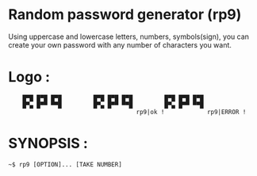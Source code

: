 # Random password generator (rp9)
Using uppercase and lowercase letters, numbers, symbols(sign),
you can create your own password with any number of characters you want.
# Logo :
        █▀█ █▀█ █▀█ 		█▀█ █▀█ █▀█ 		█▀█ █▀█ █▀█
        █▀▄ █▀▀ ▀▀█ 		█▀▄ █▀▀ ▀▀█ 		█▀▄ █▀▀ ▀▀█
                                		rp9|ok ! 	        rp9|ERROR !

# SYNOPSIS :
	~$ rp9 [OPTION]... [TAKE NUMBER]
